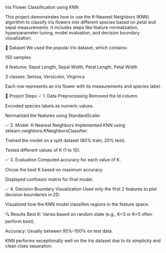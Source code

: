 Iris Flower Classification using KNN

This project demonstrates how to use the K-Nearest Neighbors (KNN) algorithm to classify iris flowers into different species based on petal and sepal measurements. It includes steps like feature normalization, hyperparameter tuning, model evaluation, and decision boundary visualization.

📂 Dataset
We used the popular Iris dataset, which contains:

150 samples

4 features: Sepal Length, Sepal Width, Petal Length, Petal Width

3 classes: Setosa, Versicolor, Virginica

Each row represents an iris flower with its measurements and species label.

📌 Project Steps
✅ 1. Data Preprocessing
Removed the Id column.

Encoded species labels as numeric values.

Normalized the features using StandardScaler.

✅ 2. Model: K-Nearest Neighbors
Implemented KNN using sklearn.neighbors.KNeighborsClassifier.

Trained the model on a split dataset (80% train, 20% test).

Tested different values of K (1 to 10).

✅ 3. Evaluation
Computed accuracy for each value of K.

Chose the best K based on maximum accuracy.

Displayed confusion matrix for final model.

✅ 4. Decision Boundary Visualization
Used only the first 2 features to plot decision boundaries in 2D.

Visualized how the KNN model classifies regions in the feature space.

🔍 Results
Best K: Varies based on random state (e.g., K=3 or K=5 often perform best).

Accuracy: Usually between 95%–100% on test data.

KNN performs exceptionally well on the Iris dataset due to its simplicity and clean class separation.